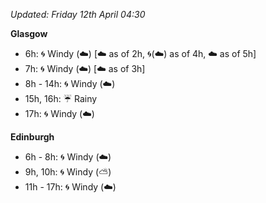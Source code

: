 *Updated: Friday 12th April 04:30*

**Glasgow**

* 6h: :cyclone: Windy (:cloud:) [:cloud: as of 2h, :cyclone:(:cloud:) as of 4h, :cloud: as of 5h]
* 7h: :cyclone: Windy (:cloud:) [:cloud: as of 3h]
* 8h - 14h: :cyclone: Windy (:cloud:)
* 15h, 16h: :umbrella: Rainy
* 17h: :cyclone: Windy (:cloud:)

**Edinburgh**

* 6h - 8h: :cyclone: Windy (:cloud:)
* 9h, 10h: :cyclone: Windy (:partly_sunny:)
* 11h - 17h: :cyclone: Windy (:cloud:)
